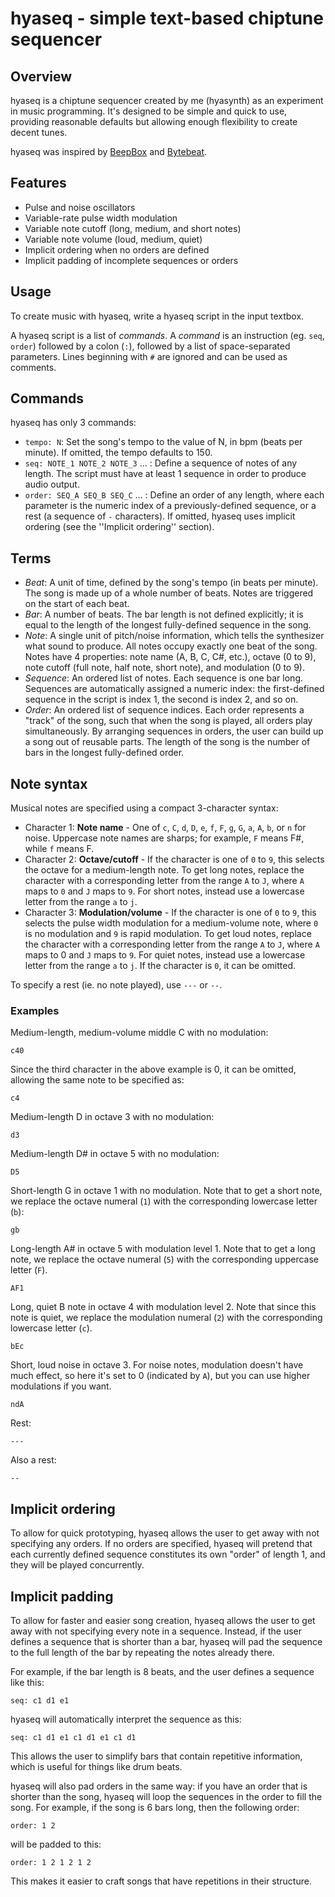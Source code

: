 # hyaseq - simple text-based chiptune sequencer

## Overview
hyaseq is a chiptune sequencer created by me (hyasynth) as an experiment in music programming. It's designed to be simple and quick to use, providing reasonable defaults but allowing enough flexibility to create decent tunes.

hyaseq was inspired by [BeepBox](https://www.beepbox.co) and [Bytebeat](https://dollchan.net/bytebeat).

## Features
* Pulse and noise oscillators
* Variable-rate pulse width modulation
* Variable note cutoff (long, medium, and short notes)
* Variable note volume (loud, medium, quiet)
* Implicit ordering when no orders are defined
* Implicit padding of incomplete sequences or orders

## Usage
To create music with hyaseq, write a hyaseq script in the input textbox.

A hyaseq script is a list of _commands_. A _command_ is an instruction (eg. `seq`, `order`) followed by a colon (`:`), followed by a list of space-separated parameters. Lines beginning with `#` are ignored and can be used as comments.

## Commands
hyaseq has only 3 commands:

* `tempo: N`: Set the song's tempo to the value of N, in bpm (beats per minute). If omitted, the tempo defaults to 150.
* `seq: NOTE_1 NOTE_2 NOTE_3` ... : Define a sequence of notes of any length. The script must have at least 1 sequence in order to produce audio output.
* `order: SEQ_A SEQ_B SEQ_C` ... : Define an order of any length, where each parameter is the numeric index of a previously-defined sequence, or a rest (a sequence of `-` characters). If omitted, hyaseq uses implicit ordering (see the ''Implicit ordering'' section).

## Terms
* _Beat_: A unit of time, defined by the song's tempo (in beats per minute). The song is made up of a whole number of beats. Notes are triggered on the start of each beat.
* _Bar_: A number of beats. The bar length is not defined explicitly; it is equal to the length of the longest fully-defined sequence in the song.
* _Note_: A single unit of pitch/noise information, which tells the synthesizer what sound to produce. All notes occupy exactly one beat of the song. Notes have 4 properties: note name (A, B, C, C#, etc.), octave (0 to 9), note cutoff (full note, half note, short note), and modulation (0 to 9).
* _Sequence_: An ordered list of notes. Each sequence is one bar long. Sequences are automatically assigned a numeric index: the first-defined sequence in the script is index 1, the second is index 2, and so on.
* _Order_: An ordered list of sequence indices. Each order represents a "track" of the song, such that when the song is played, all orders play simultaneously. By arranging sequences in orders, the user can build up a song out of reusable parts. The length of the song is the number of bars in the longest fully-defined order.
 
## Note syntax
Musical notes are specified using a compact 3-character syntax:

* Character 1: **Note name** - One of `c`, `C`, `d`, `D`, `e`, `f`, `F`, `g`, `G`, `a`, `A`, `b`, or `n` for noise. Uppercase note names are sharps; for example, `F` means F#, while `f` means F.
* Character 2: **Octave/cutoff** - If the character is one of `0` to `9`, this selects the octave for a medium-length note. To get long notes, replace the character with a corresponding letter from the range `A` to `J`, where `A` maps to `0` and `J` maps to `9`. For short notes, instead use a lowercase letter from the range `a` to `j`.
* Character 3: **Modulation/volume** - If the character is one of `0` to `9`, this selects the pulse width modulation for a medium-volume note, where `0` is no modulation and `9` is rapid modulation. To get loud notes, replace the character with a corresponding letter from the range `A` to `J`, where `A` maps to 0 and `J` maps to `9`. For quiet notes, instead use a lowercase letter from the range `a` to `j`. If the character is `0`, it can be omitted.

To specify a rest (ie. no note played), use `---` or `--`.

### Examples
Medium-length, medium-volume middle C with no modulation:

    c40

Since the third character in the above example is 0, it can be omitted, allowing the same note to be specified as:

    c4

Medium-length D in octave 3 with no modulation:

    d3

Medium-length D# in octave 5 with no modulation:

    D5

Short-length G in octave 1 with no modulation. Note that to get a short note, we replace the octave numeral (`1`) with the corresponding lowercase letter (`b`):

    gb

Long-length A# in octave 5 with modulation level 1. Note that to get a long note, we replace the octave numeral (`5`) with the corresponding uppercase letter (`F`).

    AF1

Long, quiet B note in octave 4 with modulation level 2. Note that since this note is quiet, we replace the modulation numeral (`2`) with the corresponding lowercase letter (`c`).

    bEc

Short, loud noise in octave 3. For noise notes, modulation doesn't have much effect, so here it's set to 0 (indicated by `A`), but you can use higher modulations if you want.

    ndA

Rest:

    ---

Also a rest:

    --

## Implicit ordering
To allow for quick prototyping, hyaseq allows the user to get away with not specifying any orders. If no orders are specified, hyaseq will pretend that each currently defined sequence constitutes its own "order" of length 1, and they will be played concurrently.

## Implicit padding
To allow for faster and easier song creation, hyaseq allows the user to get away with not specifying every note in a sequence. Instead, if the user defines a sequence that is shorter than a bar, hyaseq will pad the sequence to the full length of the bar by repeating the notes already there.

For example, if the bar length is 8 beats, and the user defines a sequence like this:

    seq: c1 d1 e1

hyaseq will automatically interpret the sequence as this:

    seq: c1 d1 e1 c1 d1 e1 c1 d1

This allows the user to simplify bars that contain repetitive information, which is useful for things like drum beats.

hyaseq will also pad orders in the same way: if you have an order that is shorter than the song, hyaseq will loop the sequences in the order to fill the song. For example, if the song is 6 bars long, then the following order:

    order: 1 2

will be padded to this:

    order: 1 2 1 2 1 2

This makes it easier to craft songs that have repetitions in their structure.
